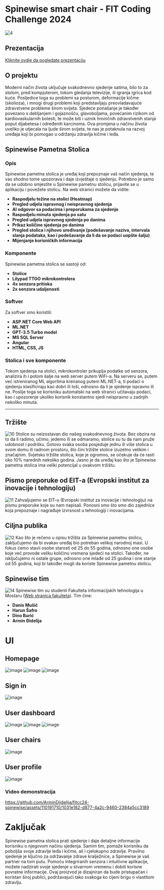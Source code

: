 # Spinewise smart chair - FIT Coding Challenge 2024
 ![4](https://github.com/ArminDjidelija/fitcc24-spinewise/assets/110191710/d64ccbef-1b92-4216-9100-e373ac3cdc5b)

## Prezentacija
[Kliknite ovdje da pogledate prezentaciju](https://bit.ly/spinewise-fitcc-prezentacija)

## O projektu

Moderni način života uključuje svakodnevno sjedenje satima, bilo to za stolom, pred kompjuterom, tokom gledanja televizije, ili igranja igrica kod kuće. Posljedice toga su problemi sa posturom, deformacije kičme (skolioza), i mnogi drugi problemi koji predstavljaju preovladavajuće zdravstvene probleme širom svijeta. Sjedeće ponašanje je također povezano s debljanjem i gojaznošću, glavoboljama, povećanim rizikom od kardiovaskularnih bolesti, te može biti i uzrok hroničnih zdravstvenih stanja poput dijabetesa i određenih karcinoma. Ova promjena u načinu života uveliko je utjecala na ljude širom svijeta, te nas je potaknula na razvoj uređaja koji bi pomogao u održanju zdravlja kičme i leđa.

## Spinewise Pametna Stolica

### Opis
Spinewise pametna stolica je uređaj koji prepoznaje vaš način sjedenja, te vas shodno tome upozorava i daje izvještaje o sjedenju. Potrebno je samo da se udobno smjestite u Spinewise pametnu stolicu, prijavite se u aplikaciju i povežete stolicu. Na web stranici možete da vidite:

- **Raspodjelu težine na stolici (Heatmap)**
- **Pregled udjela ispravnog i neispravnog sjedenja**
- **AI odgovor sa podacima i preporukama za sjedenje**
- **Raspodjelu minuta sjedenja po satu**
- **Pregled udjela ispravnog sjedenja po danima**
- **Prikaz količine sjedenja po danima**
- **Pregled stolica i njihovo uređivanje (podešavanje naziva, intervala slanja podataka, kao i podešavanje da li da se podaci uopšte šalju)**
- **Mijenjanje korisničkih informacija**

### Komponente
Spinewise pametna stolica se sastoji od:
- **Stolice**
- **Lilypad TTGO mikrokontrolera**
- **4x senzora pritiska**
- **2x senzora udaljenosti**

### Softver
Za softver smo koristili: 
- **ASP.NET Core Web API**
- **ML.NET**
- **GPT-3.5 Turbo model**
- **MS SQL Server**
- **Angular**
- **HTML, CSS, JS**


### Stolica i sve komponente
Tokom sjedenja na stolici, mikrokontroler prikuplja podatke od senzora, analizira ih i potom šalje na web server putem WiFi-a. Na serveru se, putem već istreniranog ML algoritma kreiranog putem ML.NET-a, ti podaci o sjedenju klasificiraju kao dobri ili loši, odnosno da li je sjedenje ispravno ili ne. Poslije toga se korisniku automatski na web stranici učitavaju podaci, kao i upozorenje ukoliko korisnik konstantno sjedi neispravno u zadnjih nekoliko minuta.

---

## Tržište
![10](https://github.com/ArminDjidelija/fitcc24-spinewise/assets/110191710/8c4f2ee6-5acd-480e-ae0c-7952d4a77f7b)
Stolice su neizostavan dio našeg svakodnevnog života. Bez obzira na to da li radimo, učimo, jedemo ili se odmaramo, stolice su tu da nam pruže udobnost i podršku. Gotovo svaka osoba posjeduje jednu ili više stolica u svom domu ili radnom prostoru, što čini tržište stolice izuzetno velikim i značajnim. Svjetsko tržište stolica, koje je ogromno, se očekuje da će rasti oko 10% narednih nekoliko godina. Jasno je da uređaj kao što je Spinewise pametna stolica ima veliki potencijal u ovakvom tržištu. 
## Pismo preporuke od EIT-a (Evropski institut za inovacije i tehnologiju)
![11](https://github.com/ArminDjidelija/fitcc24-spinewise/assets/110191710/6772ab7e-ddb5-456f-8798-eeca0d7869ef)
Zahvaljujemo se EIT-u (Evropski institut za inovacije i tehnologiju) na pismu preporuke koje su nam napisali. Ponosni smo što smo dio zajednice koja prepoznaje i nagrađuje izvrsnost u tehnologiji i inovacijama.
## Ciljna publika 
![12](https://github.com/ArminDjidelija/fitcc24-spinewise/assets/110191710/5182ed73-fb8c-4178-ace1-9b5a0e504906)
Kao što je rečeno u opisu tržišta za Spinewise pametnu stolicu, zaključujemo da bi ovakav uređaj bio potreban velikoj narodnoj masi. U fokus ćemo stavii osobe starosti od 25 do 55 godina, odnosno one osobe koje već provode veliku količinu vremena sjedeći na stolici. Također, ne isključujemo ni ostale grupe, odnosno one mlađe od 25 godina i one starije od 55 godina, koji bi također mogli da koriste Spinewise pametnu stolicu.  
## Spinewise tim
![14](https://github.com/ArminDjidelija/fitcc24-spinewise/assets/110191710/04b21102-f2b7-40a6-a177-3490deb231bd)
Spinewise tim su studenti Fakulteta informacijskih tehnologija u Mostaru ([Web stranica fakulteta](https://fit.ba)). Tim čine:
- **Danis Mušić**
- **Harun Šafro**
- **Dino Burić**
- **Armin Đidelija**
# UI
## Homepage
![image](https://github.com/ArminDjidelija/fitcc24-spinewise/assets/110191710/2d93e71b-85d3-4f47-abd0-6403ef8ab84f)
![image](https://github.com/ArminDjidelija/fitcc24-spinewise/assets/110191710/919faa7b-24b0-43dc-903b-bb0429c7ca42)
![image](https://github.com/ArminDjidelija/fitcc24-spinewise/assets/110191710/4f103531-0197-453d-8d7f-797aee2599d7)
## Sign in
![image](https://github.com/ArminDjidelija/fitcc24-spinewise/assets/110191710/27d0f158-09d2-4e85-83ce-f11f2a698cdf)
## User dashboard
![image](https://github.com/ArminDjidelija/fitcc24-spinewise/assets/110191710/d494956f-4766-452e-9ee1-739481765f81)
![image](https://github.com/ArminDjidelija/fitcc24-spinewise/assets/110191710/09fc4972-cdab-4669-a013-b4fe786597e3)
![image](https://github.com/ArminDjidelija/fitcc24-spinewise/assets/110191710/75989ca4-ff87-4723-a312-1463508e8107)
## User chairs
![image](https://github.com/ArminDjidelija/fitcc24-spinewise/assets/110191710/80e244e0-4d23-4622-b139-394cf7b1055e)
## User profile
![image](https://github.com/ArminDjidelija/fitcc24-spinewise/assets/110191710/2adef965-6e49-47d4-b533-eebf3bf2141e)


### Video demonstracija
https://github.com/ArminDjidelija/fitcc24-spinewise/assets/110191710/1031e182-d877-4a2c-9460-2384a5cc3189

# Zaključak 
Spinewise pametna stolica prati sjedenje i daje detaljne informacije korisniku o njegovom načinu sjedenja. Samim tim, pomaže korisniku da poboljša svoje zdravlje leđa i kičme, ali i cjelokupno zdravlje. Pravilno sjedenje je ključno za održavanje zdrave kralježnice, a Spinewise je vaš partner na tom putu. Pomoću integriranih senzora i intuitivne aplikacije, možete nadzirati svoje sjedenje u stvarnom vremenu i dobiti korisne povratne informacije. Ovaj proizvod je dizajniran da bude pristupačan i koristan široj publici, podržavajući tako svakoga ko cijeni brigu o vlastitom zdravlju. 

